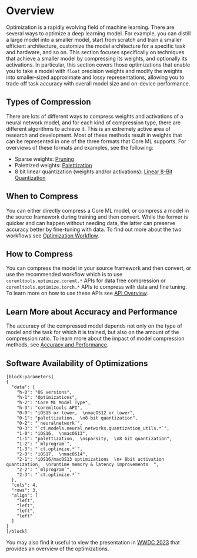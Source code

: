 # Overview

Optimization is a rapidly evolving field of machine learning. There are several ways to optimize a deep learning model. For example, you can distill a large model into a smaller model, start from scratch and train a smaller efficient architecture, customize the model architecture for a specific task and hardware, and so on. This section focuses specifically on techniques that achieve a smaller model by compressing its weights, and optionally its activations. In particular, this section covers those optimizations that enable you to take a model with `float` precision weights and modify the weights into smaller-sized approximate and lossy representations, allowing you to trade off task accuracy with overall model size and on-device performance.

## Types of Compression

There are lots of different ways to compress weights and activations of a neural network model, and for each kind of compression type, there are different algorithms to achieve it. This is an extremely active area of research and development. Most of these methods result in weights that can be represented in one of the three formats that Core ML supports. For overviews of these formats and examples, see the following:

- Sparse weights:  [Pruning](doc:pruning)
- Palettized weights: [Palettization](doc:palettization)  
- 8 bit linear quantization (weights and/or activations): [Linear 8-Bit Quantization](doc:quantization-aware-training)

## When to Compress

You can either directly compress a Core ML model, or compress a model in the source framework during training and then convert. While the former is quicker and can happen without needing data, the latter can preserve accuracy better by fine-tuning with data. To find out more about the two workflows see [Optimization Workflow](doc:optimization-workflow).

## How to Compress

You can compress the model in your source framework and then convert, or use the recommended workflow which is to use `coremltools.optimize.coreml.*` APIs for data free compression or `coremltools.optimize.torch.*` APIs to compress with data and fine tuning. To learn more on how to use these APIs see [API Overview](../../essentials/unified-conversion-api).

## Learn More about Accuracy and Performance

The accuracy of the compressed model depends not only on the type of model and the task for which it is trained, but also on the amount of the compression ratio. To learn more about the impact of model compression methods, see  [Accuracy and Performance](doc:performance-impact). 

## Software Availability of Optimizations

```
[block:parameters]
{
  "data": {
    "h-0": "OS versions",
    "h-1": "Optimizations",
    "h-2": "Core ML Model Type",
    "h-3": "coremltools API",
    "0-0": "iOS15 or lower,  \nmacOS12 or lower",
    "0-1": "palettization,  \n8 bit quantization",
    "0-2": "`neuralnetwork`",
    "0-3": "`ct.models.neural_networks.quantization_utils.*`",
    "1-0": "iOS16,  \nmacOS13",
    "1-1": "palettization,  \nsparsity,  \n8 bit quantization",
    "1-2": "`mlprogram`",
    "1-3": "`ct.optimize.*`",
    "2-0": "iOS17,  \nmacOS14",
    "2-1": "iOS16/macOS13 optimizations  \n+ 8bit activation quantization,  \nruntime memory & latency improvements  ",
    "2-2": "`mlprogram`",
    "2-3": "`ct.optimize.*`"
  },
  "cols": 4,
  "rows": 3,
  "align": [
    "left",
    "left",
    "left",
    "left"
  ]
}
[/block]
```

You may also find it  useful to view the presentation in [WWDC 2023](https://developer.apple.com/videos/play/wwdc2023/10047/) that provides an overview of the optimizations.

